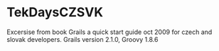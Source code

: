 TekDaysCZSVK
============

Excersise from book Grails a quick start guide oct 2009 for czech and slovak developers. Grails version 2.1.0, Groovy 1.8.6